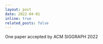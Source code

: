```yaml
---
layout: post
date: 2022-04-01
inline: true
related_posts: false
---
```


One paper accepted by ACM SIGGRAPH 2022
